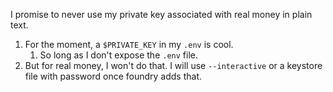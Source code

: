 I promise to never use my private key associated with real money in plain text.

1. For the moment, a `$PRIVATE_KEY` in my `.env` is cool.
   1. So long as I don't expose the `.env` file.
2. But for real money, I won't do that. I will use `--interactive` or a keystore file with password once foundry adds that.
